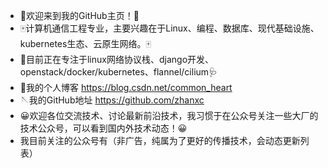 - 🎉欢迎来到我的GitHub主页！🎉
- 🀄计算机通信工程专业，主要兴趣在于Linux、编程、数据库、现代基础设施、kubernetes生态、云原生网络。🀄
- 🧪目前正在专注于linux网络协议栈、django开发、openstack/docker/kubernetes、flannel/cilium🩺
- 🎲我的个人博客 <https://blog.csdn.net/common_heart>
- 🪡我的GitHub地址 <https://github.com/zhanxc>
- 😀欢迎各位交流技术、讨论最新前沿技术，我习惯于在公众号关注一些大厂的技术公众号，可以看到国内外技术动态！😀
- 我目前关注的公众号有（非广告，纯属为了更好的传播技术，会动态更新列表）
<!---
zhanxc/zhanxc is a ✨ special ✨ repository because its `README.md` (this file) appears on your GitHub profile.
You can click the Preview link to take a look at your changes.
--->
